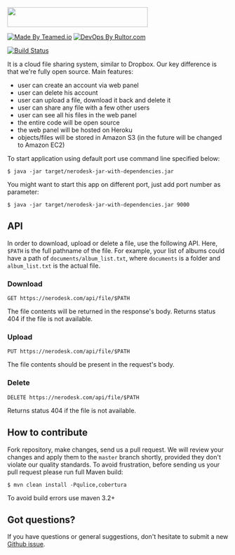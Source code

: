 <img src="http://www.nerodesk.com/logo.png" width="320px" height="45px"/>

[![Made By Teamed.io](http://img.teamed.io/btn.svg)](http://www.teamed.io)
[![DevOps By Rultor.com](http://www.rultor.com/b/teamed/nerodesk)](http://www.rultor.com/p/teamed/nerodesk)

[![Build Status](https://travis-ci.org/teamed/nerodesk.svg?branch=master)](https://travis-ci.org/teamed/nerodesk)

It is a cloud file sharing system, similar to Dropbox. Our key difference
is that we're fully open source. Main features:

 - user can create an account via web panel
 - user can delete his account
 - user can upload a file, download it back and delete it
 - user can share any file with a few other users
 - user can see all his files in the web panel
 - the entire code will be open source
 - the web panel will be hosted on Heroku
 - objects/files will be stored in Amazon S3 (in the future will be changed to Amazon EC2)

To start application using default port use command line specified below:

```
$ java -jar target/nerodesk-jar-with-dependencies.jar
```

You might want to start this app on different port, just add port number as parameter:

```
$ java -jar target/nerodesk-jar-with-dependencies.jar 9000
```

## API

In order to download, upload or delete a file, use the following API. Here,
`$PATH` is the full pathname of the file. For example, your list of albums could
have a path of `documents/album_list.txt`, where `documents` is a folder and `album_list.txt` is the actual file.

### Download
```GET https://nerodesk.com/api/file/$PATH```

The file contents will be returned in the response's body. Returns status 404 if
 the file is not available.

### Upload
```PUT https://nerodesk.com/api/file/$PATH```

The file contents should be present in the request's body.

### Delete
```DELETE https://nerodesk.com/api/file/$PATH```

Returns status 404 if the file is not available.

## How to contribute

Fork repository, make changes, send us a pull request. We will review
your changes and apply them to the `master` branch shortly, provided
they don't violate our quality standards. To avoid frustration, before
sending us your pull request please run full Maven build:

```
$ mvn clean install -Pqulice,cobertura
```

To avoid build errors use maven 3.2+

## Got questions?

If you have questions or general suggestions, don't hesitate to submit
a new [Github issue](https://github.com/teamed/nerodesk/issues/new).

